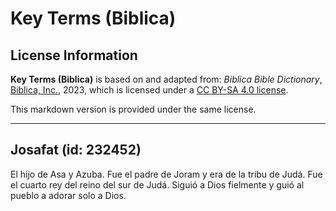 # Key Terms (Biblica)

## License Information

**Key Terms (Biblica)** is based on and adapted from: _Biblica Bible Dictionary_, [Biblica, Inc.](https://www.biblica.com/), 2023, which is licensed under a [CC BY-SA 4.0 license](https://creativecommons.org/licenses/by-sa/4.0/legalcode.en).

This markdown version is provided under the same license.



--------------------------------

## Josafat (id: 232452)

El hijo de Asa y Azuba. Fue el padre de Joram y era de la tribu de Judá. Fue el cuarto rey del reino del sur de Judá. Siguió a Dios fielmente y guió al pueblo a adorar solo a Dios.


